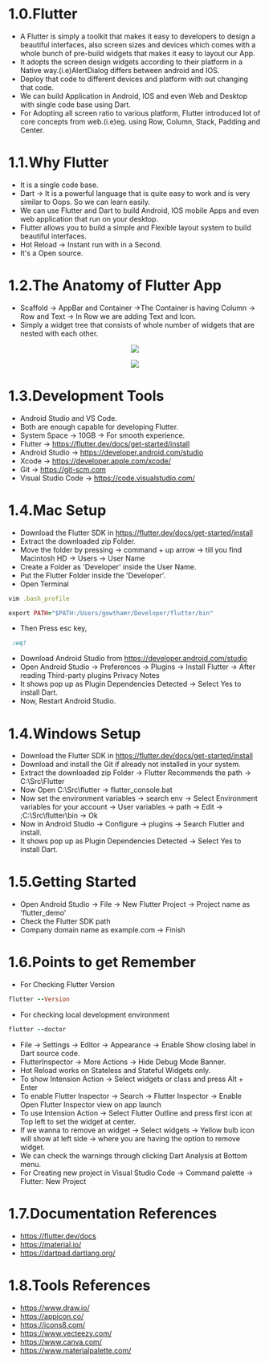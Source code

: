 # 1.0.Flutter

- A Flutter is simply a toolkit that makes it easy to developers to design a beautiful interfaces, also screen sizes and devices
which comes with a whole bunch of pre-build widgets that makes it easy to layout our App.
- It adopts the screen design widgets according to their platform in a Native way.(i.e)AlertDialog differs between android and IOS.
- Deploy that code to different devices and platform with out changing that code.
- We can build Application in Android, IOS and even Web and Desktop with single code base using Dart.
- For Adopting all screen ratio to various platform, Flutter introduced lot of core concepts from web.(i.e)eg. using Row, Column, Stack, Padding and Center.

# 1.1.Why Flutter

- It is a single code base.
- Dart -> It is a powerful language that is quite easy to work and is very similar to Oops. So we can learn easily.
- We can use Flutter and Dart to build Android, IOS mobile Apps and even web application that run on your desktop.
- Flutter allows you to build a simple and Flexible layout system to build beautiful interfaces.
- Hot Reload -> Instant run with in a Second.
- It's a Open source.

# 1.2.The Anatomy of Flutter App

- Scaffold -> AppBar and Container ->The Container is having Column -> Row and Text -> In Row we are adding Text and Icon.
- Simply a widget tree that consists of whole number of widgets that are nested with each other.

<p align="center">
 <img src="https://user-images.githubusercontent.com/48873155/74207110-2f4acc00-4ca4-11ea-99cf-e41c9b403b70.png"/>
</p>
<p align="center">
 <img src="https://user-images.githubusercontent.com/48873155/74207299-08d96080-4ca5-11ea-8f8f-120b987a3542.png"/>
</p>

# 1.3.Development Tools

- Android Studio and VS Code.
- Both are enough capable for developing Flutter.
- System Space -> 10GB -> For smooth experience.
- Flutter -> https://flutter.dev/docs/get-started/install
- Android Studio -> https://developer.android.com/studio
- Xcode -> https://developer.apple.com/xcode/
- Git -> https://git-scm.com
- Visual Studio Code -> https://code.visualstudio.com/

# 1.4.Mac Setup

- Download the Flutter SDK in https://flutter.dev/docs/get-started/install
- Extract the downloaded zip Folder.
- Move the folder by pressing -> command + up arrow -> till you find Macintosh HD -> Users -> User Name
- Create a Folder as 'Developer' inside the User Name.
- Put the Flutter Folder inside the 'Developer'.
- Open Terminal
```ruby
vim .bash_profile
```
```ruby
export PATH="$PATH:/Users/gowthamr/Developer/flutter/bin"
```
- Then Press esc key,
```ruby
 :wq!
```
- Download Android Studio from https://developer.android.com/studio
- Open Android Studio -> Preferences -> Plugins -> Install Flutter -> After reading Third-party plugins Privacy Notes
- It shows pop up as Plugin Dependencies Detected -> Select Yes to install Dart.
- Now, Restart Android Studio.

# 1.4.Windows Setup

- Download the Flutter SDK in https://flutter.dev/docs/get-started/install
- Download and install the Git if already not installed in your system.
- Extract the downloaded zip Folder -> Flutter Recommends the path -> C:\Src\Flutter
- Now Open C:\Src\flutter -> flutter_console.bat
- Now set the environment variables -> search env -> Select Environment variables for your account ->  User variables -> path -> Edit -> ;C:\Src\flutter\bin -> Ok
- Now in Android Studio -> Configure -> plugins -> Search Flutter and install.
- It shows pop up as Plugin Dependencies Detected -> Select Yes to install Dart.

# 1.5.Getting Started

- Open Android Studio -> File -> New Flutter Project -> Project name as 'flutter_demo'
- Check the Flutter SDK path
- Company domain name as example.com -> Finish

# 1.6.Points to get Remember

- For Checking Flutter Version
```ruby
flutter --Version
```
- For checking local development environment
```ruby
flutter --doctor
```
- File -> Settings -> Editor -> Appearance  -> Enable Show closing label in Dart source code.
- FlutterInspector -> More Actions -> Hide Debug Mode Banner.
- Hot Reload works on Stateless and Stateful Widgets only.
- To show Intension Action -> Select widgets or class and press Alt + Enter
- To enable Flutter Inspector -> Search -> Flutter Inspector -> Enable Open Flutter Inspector view on app launch
- To use Intension Action -> Select Flutter Outline and press first icon at Top left to set the widget at center.
- If we wanna to remove an widget -> Select widgets -> Yellow bulb icon will show at left side -> where you are having
the option to remove widget.
- We can check the warnings through clicking Dart Analysis at Bottom menu.
- For Creating new project in Visual Studio Code -> Command palette -> Flutter: New Project

# 1.7.Documentation References

- https://flutter.dev/docs
- https://material.io/
- https://dartpad.dartlang.org/

# 1.8.Tools References

- https://www.draw.io/
- https://appicon.co/
- https://icons8.com/
- https://www.vecteezy.com/
- https://www.canva.com/
- https://www.materialpalette.com/
